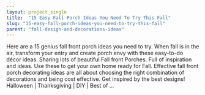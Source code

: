 ```yaml
---
layout: project_single
title:  "15 Easy Fall Porch Ideas You Need To Try This Fall"
slug: "15-easy-fall-porch-ideas-you-need-to-try-this-fall"
parent: "fall-design-and-decorations-ideas"
---
```

Here are a 15 genius fall front porch ideas you need to try. When fall is in the air, transform your entry and create porch envy with these easy-to-do décor ideas. Sharing lots of beautiful Fall front Porches. Full of inspiration and ideas. Use these to get your own home ready for Fall. Effective fall front porch decorating ideas are all about choosing the right combination of decorations and being cost effective. Get inspired by the best designs! Halloween | Thanksgiving | DIY | Best of ...